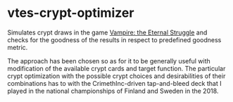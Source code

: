 # vtes-crypt-optimizer

Simulates crypt draws in the game [Vampire: the Eternal Struggle](http://www.vekn.net/what-is-v-tes) and checks for the goodness of the results in respect to predefined goodness metric.

The approach has been chosen so as for it to be generally useful with modification of the available crypt cards and target function. The particular crypt optimization with the possible crypt choices and desirabilities of their combinations has to with the CrimethInc-driven tap-and-bleed deck that I played in the national championships of Finland and Sweden in the 2018.